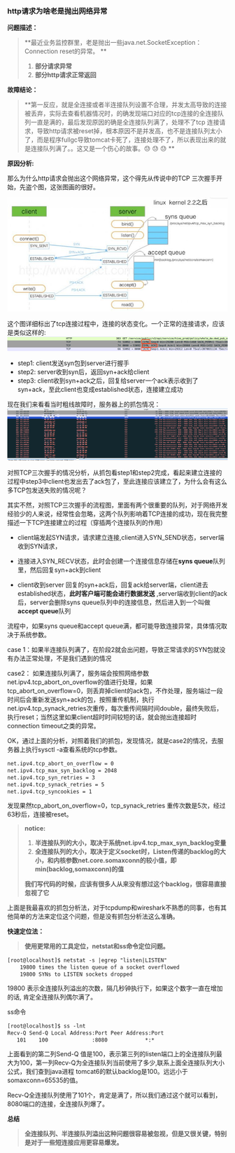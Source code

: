 ### http请求为啥老是抛出网络异常

**问题描述：**

> **最近业务监控群里，老是抛出一些java.net.SocketException：Connection reset的异常。        **
>
> 1. **部分请求异常**
> 2. **部分http请求正常返回**

**故障结论：**

> **第一反应，就是全连接或者半连接队列设置不合理，并发太高导致的连接被丢弃，实际去查看机器情况时，的确发现端口对应的tcp连接的全连接队列一直是满的，最后发现原因的确是全连接队列满了，处理不了tcp 连接请求，导致http请求被reset掉，根本原因不是并发高，也不是连接队列太小了，而是程序fullgc导致tomcat卡死了，连接处理不了，所以表现出来的就是连接队列满了。。这又是一个伤心的故事。😓    😓    😓  **

**原因分析:**

那么为什么http请求会抛出这个网络异常，这个得先从传说中的TCP 三次握手开始，先盗个图，这张图画的很好。

![](/assets/tcp_sync_ack.png)

这个图详细标出了tcp连接过程中，连接的状态变化。一个正常的连接请求，应该是类似这样的:![](/assets/wireshark_tcp_connect_state.png)

* step1: client发送syn包到server进行握手
* step2: server收到syn后，返回syn+ack给client
* step3: client收到syn+ack之后，回复给server一个ack表示收到了syn+ack，至此client也变成established状态，连接建立成功

现在我们来看看当时粗线故障时，服务器上的抓包情况：![](/assets/tcp_reset_server.png)

对照TCP三次握手的情况分析，从抓包看step1和step2完成，看起来建立连接的过程中step3中client也发出去了ack包了，至此连接应该建立了，为什么会有这么多TCP包发送失败的情况呢？

其实不然，对照TCP三次握手的流程图，里面有两个很重要的队列，对于网络开发经验少的人来说，经常性会忽略，这两个队列影响着TCP连接的成功，现在我完整描述一下TCP连接建立的过程（穿插两个连接队列的作用）

* client端发起SYN请求，请求建立连接,client进入SYN\_SEND状态，server端收到SYN请求，

* 连接进入SYN\_RECV状态，此时会创建一个连接信息存储在**syns queue**队列里，然后回复syn+ack到client

* client收到server 回复的syn+ack后，回复ack给server端，client进去established状态，**此时客户端可能会进行数据发送** ,server端收到client的ack后，server会删除syns queue队列中的连接信息，然后进入到一个叫做**accept queue**队列

流程中，如果syns queue和accept queue满，都可能导致连接异常，具体情况取决于系统参数。

case 1：如果半连接队列满了，在阶段2就会出问题，导致正常请求的SYN包就没有办法正常处理，不是我们遇到的情况

case2： 如果连接队列满了，服务端会按照网络参数net.ipv4.tcp\_abort\_on\_overflow的值进行处理，如果tcp\_abort\_on\_overflow=0，则丢弃掉client的ack包，不作处理，服务端过一段时间后会重新发送syn+ack的包，按照重传机制，执行net.ipv4.tcp\_synack\_retries次重传，每次重传间隔时间double，最终失败后，执行reset；当然这里如果client超时时间较短的话，就会抛出连接超时connection timeout之类的异常。

OK，通过上面的分析，对照着我们的抓包，发现情况，就是case2的情况，去服务器上执行sysctl -a查看系统的tcp参数。

```
net.ipv4.tcp_abort_on_overflow = 0
net.ipv4.tcp_max_syn_backlog = 2048
net.ipv4.tcp_syn_retries = 3
net.ipv4.tcp_synack_retries = 5
net.ipv4.tcp_syncookies = 1
```

发现果然tcp\_abort\_on\_overflow=0，tcp\_synack\_retries 重传次数是5次，经过63秒后，连接被reset。

> **notice:**
>
> 1. **半连接队列的大小，取决于系统net.ipv4.tcp\_max\_syn\_backlog变量**
> 2. **全连接队列的大小，取决于定义socket时，Listen传递的backlog的大小，和内核参数net.core.somaxconn的较小值，即min\(backlog,somaxconn\)的值**
>
> **我们写代码的时候，应该有很多人从来没有想过这个backlog，很容易直接忽视了它**

上面是我最喜欢的抓包分析法，对于tcpdump和wireshark不熟悉的同事，也有其他简单的方法来定位这个问题，但是没有抓包分析法这么准确。

**快速定位法：**

> **使用更常用的工具定位，netstat和ss命令定位问题。**

```
[root@localhost]$ netstat -s |egrep "listen|LISTEN"
    19800 times the listen queue of a socket overflowed
    19800 SYNs to LISTEN sockets dropped
```

19800 表示全连接队列溢出的次数，隔几秒钟执行下，如果这个数字一直在增加的话, 肯定全连接队列偶尔满了。

ss命令

```
[root@localhost]$ ss -lnt
Recv-Q Send-Q Local Address:Port Peer Address:Port
   101    100              :8080            *:*
```

上面看到的第二列Send-Q 值是100，表示第三列的listen端口上的全连接队列最大为100，第一列Recv-Q为全连接队列当前使用了多少,联系上面全连接队列大小公式，我们查到java进程 tomcat6的默认backlog是100。远远小于somaxconn=65535的值。

Recv-Q全连接队列使用了101个，肯定是满了，所以我们通过这个就可以看到，8080端口的连接，全连接队列爆了。

**总结**

> **全连接队列、半连接队列溢出这种问题很容易被忽视，但是又很关键，特别是对于一些短连接应用更容易爆发。**



